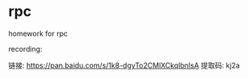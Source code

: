# rpc
homework for rpc</br>

recording:</br>

链接: https://pan.baidu.com/s/1k8-dgyTo2CMlXCkqlbnIsA 提取码: kj2a
